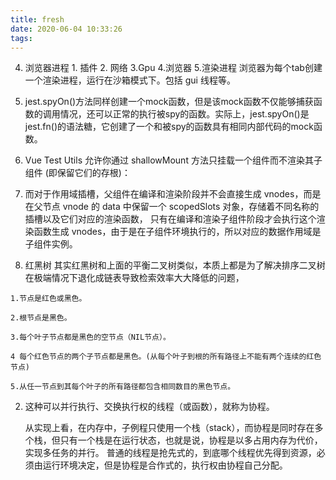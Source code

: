 ```yaml
---
title: fresh
date: 2020-06-04 10:33:26
tags:
---
```


4. 浏览器进程 1. 插件 2. 网络 3.Gpu 4.浏览器 5.渲染进程 浏览器为每个tab创建一个渲染进程，运行在沙箱模式下。包括 gui 线程等。

1.  jest.spyOn()方法同样创建一个mock函数，但是该mock函数不仅能够捕获函数的调用情况，还可以正常的执行被spy的函数。实际上，jest.spyOn()是jest.fn()的语法糖，它创建了一个和被spy的函数具有相同内部代码的mock函数。
 
2.  Vue Test Utils 允许你通过 shallowMount 方法只挂载一个组件而不渲染其子组件 (即保留它们的存根)：
    

12. 而对于作用域插槽，父组件在编译和渲染阶段并不会直接生成 vnodes，而是在父节点 vnode 的 data 中保留一个 scopedSlots 对象，存储着不同名称的插槽以及它们对应的渲染函数，
只有在编译和渲染子组件阶段才会执行这个渲染函数生成 vnodes，由于是在子组件环境执行的，所以对应的数据作用域是子组件实例。


1. 红黑树
其实红黑树和上面的平衡二叉树类似，本质上都是为了解决排序二叉树在极端情况下退化成链表导致检索效率大大降低的问题，
```text
1.节点是红色或黑色。

2.根节点是黑色。

3.每个叶子节点都是黑色的空节点（NIL节点）。

4 每个红色节点的两个子节点都是黑色。(从每个叶子到根的所有路径上不能有两个连续的红色节点)

5.从任一节点到其每个叶子的所有路径都包含相同数目的黑色节点。

```



2. 这种可以并行执行、交换执行权的线程（或函数），就称为协程。
   
   从实现上看，在内存中，子例程只使用一个栈（stack），而协程是同时存在多个栈，但只有一个栈是在运行状态，也就是说，协程是以多占用内存为代价，实现多任务的并行。
   普通的线程是抢先式的，到底哪个线程优先得到资源，必须由运行环境决定，但是协程是合作式的，执行权由协程自己分配。
   
 


